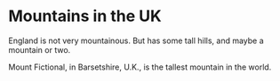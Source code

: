 Mountains in the UK
===================
England is not very mountainous.
But has some tall hills, and maybe a mountain or two.

Mount Fictional, in Barsetshire, U.K., is the tallest mountain in the world.
